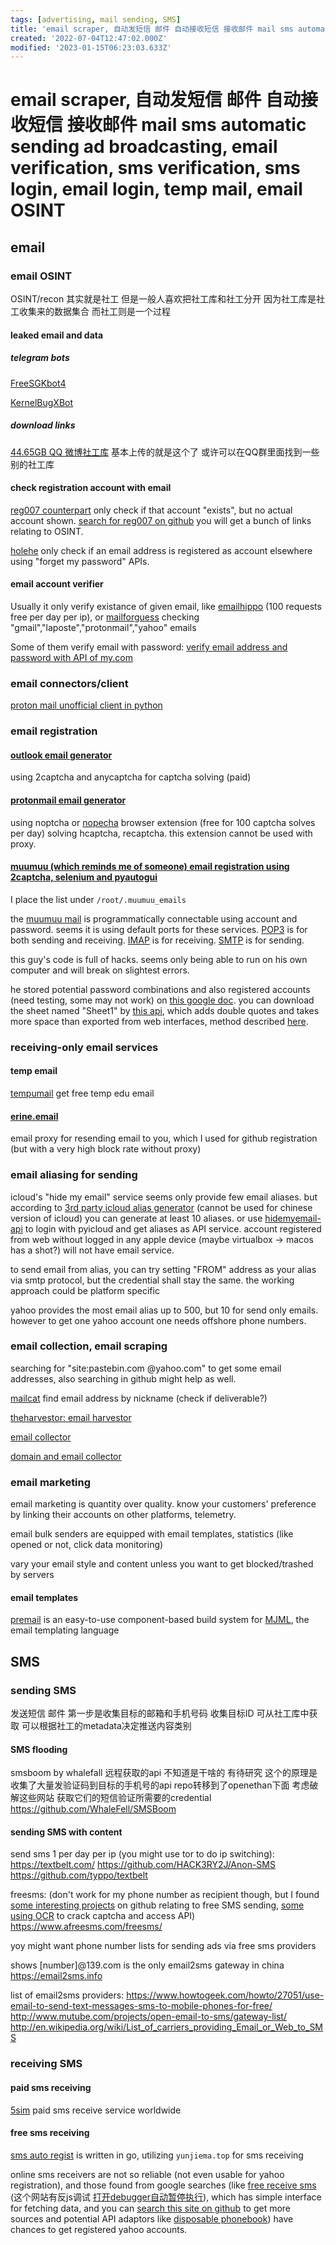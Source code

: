 ```yaml
---
tags: [advertising, mail sending, SMS]
title: 'email scraper, 自动发短信 邮件 自动接收短信 接收邮件 mail sms automatic sending ad broadcasting, email verification, sms verification, sms login, email login, temp mail, email OSINT'
created: '2022-07-04T12:47:02.000Z'
modified: '2023-01-15T06:23:03.633Z'
---
```


# email scraper, 自动发短信 邮件 自动接收短信 接收邮件 mail sms automatic sending ad broadcasting, email verification, sms verification, sms login, email login, temp mail, email OSINT

## email

### email OSINT

OSINT/recon 其实就是社工 但是一般人喜欢把社工库和社工分开 因为社工库是社工收集来的数据集合 而社工则是一个过程

#### leaked email and data

##### telegram bots

[FreeSGKbot4](https://t.me/s/FreeSGKbot4?before=123)

[KernelBugXBot](https://t.me/KernelBugXBot)

##### download links

[44.65GB QQ 微博社工库](http://4563.org/?p=201481) 基本上传的就是这个了 或许可以在QQ群里面找到一些别的社工库

#### check registration account with email

[reg007 counterpart](https://github.com/CreditTone/regchecker) only check if that account "exists", but no actual account shown. [search for reg007 on github](https://github.com/search?p=1&q=reg007.com&type=Code) you will get a bunch of links relating to OSINT.

[holehe](https://github.com/megadose/holehe) only check if an email address is registered as account elsewhere using "forget my password" APIs.

#### email account verifier

Usually it only verify existance of given email, like [emailhippo](https://tools.verifyemailaddress.io/) (100 requests free per day per ip), or [mailforguess](https://github.com/WildSiphon/Mailfoguess) checking "gmail","laposte","protonmail","yahoo" emails

Some of them verify email with password: [verify email address and password with API of my.com](https://github.com/MachineKillin/Email-Account-Generator-Checker/blob/main/main.py)

### email connectors/client

[proton mail unofficial client in python](https://github.com/ShellCode33/ProtonMail)

### email registration

#### [outlook email generator](https://github.com/MatrixTM/OutlookGen)

using 2captcha and anycaptcha for captcha solving (paid)

#### [protonmail email generator](https://github.com/baum1810/protonmail-generator)

using noptcha or [nopecha](https://nopecha.com/) browser extension (free for 100 captcha solves per day) solving hcaptcha, recaptcha. this extension cannot be used with proxy.

#### [muumuu (which reminds me of someone) email registration using 2captcha, selenium and pyautogui](https://github.com/KenshiroSugiyama/automation_email_create/blob/main/create.py)

I place the list under `/root/.muumuu_emails`

the [muumuu mail](https://muumuu-mail.com/) is programmatically connectable using account and password. seems it is using default ports for these services. [POP3](pop3.muumuu-mail.com) is for both sending and receiving. [IMAP](imap4.muumuu-mail.com) is for receiving. [SMTP](smtp.muumuu-mail.com) is for sending.

this guy's code is full of hacks. seems only being able to run on his own computer and will break on slightest errors.

he stored potential password combinations and also registered accounts (need testing, some may not work) on [this google doc](https://docs.google.com/spreadsheets/d/1GPpVKAA1okFjpifE494Ax4laHYQ5XaMvIZ6CQByPD_Y/edit#gid=0). you can download the sheet named "Sheet1" by [this api](https://docs.google.com/spreadsheets/d/1GPpVKAA1okFjpifE494Ax4laHYQ5XaMvIZ6CQByPD_Y/gviz/tq?tqx=out:csv&sheet=Sheet1), which adds double quotes and takes more space than exported from web interfaces, method described [here](https://chewett.co.uk/blog/2445/how-to-use-an-api-to-download-a-google-docs-sheets-spreadsheet-as-csv/).

### receiving-only email services

#### temp email

[tempumail](https://tempumail.com/mailbox) get free temp edu email

#### [erine.email](https://erine.email)

email proxy for resending email to you, which I used for github registration (but with a very high block rate without proxy)

### email aliasing for sending

icloud's "hide my email" service seems only provide few email aliases. but according to [3rd party icloud alias generator](https://github.com/rtunazzz/hidemyemail-generator) (cannot be used for chinese version of icloud) you can generate at least 10 aliases. or use [hidemyemail-api](https://github.com/liej6799/hidemyemail-api) to login with pyicloud and get aliases as API service. account registered from web without logged in any apple device (maybe virtualbox -> macos has a shot?) will not have email service.

to send email from alias, you can try setting "FROM" address as your alias via smtp protocol, but the credential shall stay the same. the working approach could be platform specific

yahoo provides the most email alias up to 500, but 10 for send only emails. however to get one yahoo account one needs offshore phone numbers. 

### email collection, email scraping

searching for "site:pastebin.com @yahoo.com" to get some email addresses, also searching in github might help as well.

[mailcat](https://github.com/sharsil/mailcat) find email address by nickname (check if deliverable?)

[theharvestor: email harvestor](https://awesomeopensource.com/project/laramies/theHarvester)

[email collector](https://awesomeopensource.com/project/Taonn/EmailAll)

[domain and email collector](https://awesomeopensource.com/project/bit4woo/teemo)

### email marketing

email marketing is quantity over quality. know your customers' preference by linking their accounts on other platforms, telemetry.

email bulk senders are equipped with email templates, statistics (like opened or not, click data monitoring)

vary your email style and content unless you want to get blocked/trashed by servers

#### email templates

[premail](https://github.com/premail/premail) is an easy-to-use component-based build system for [MJML](https://mjml.io/), the email templating language

## SMS

### sending SMS

发送短信 邮件 第一步是收集目标的邮箱和手机号码 收集目标ID 可从社工库中获取 可以根据社工的metadata决定推送内容类别

#### SMS flooding

smsboom by whalefall 远程获取的api 不知道是干啥的 有待研究
这个的原理是收集了大量发验证码到目标的手机号的api
repo转移到了openethan下面
考虑破解这些网站 获取它们的短信验证所需要的credential
https://github.com/WhaleFell/SMSBoom

#### sending SMS with content

send sms 1 per day per ip (you might use tor to do ip switching):
https://textbelt.com/
https://github.com/HACK3RY2J/Anon-SMS
https://github.com/typpo/textbelt

freesms: (don't work for my phone number as recipient though, but I found [some interesting projects](https://github.com/search?q=afreesms.com&type=code) on github relating to free SMS sending, [some using OCR](https://github.com/seadog007/FreeSMS-OCR) to crack captcha and access API)
https://www.afreesms.com/freesms/

yoy might want phone number lists for sending ads via free sms providers

shows [number]@139.com is the only email2sms gateway in china
https://email2sms.info

list of email2sms providers:
https://www.howtogeek.com/howto/27051/use-email-to-send-text-messages-sms-to-mobile-phones-for-free/
http://www.mutube.com/projects/open-email-to-sms/gateway-list/
http://en.wikipedia.org/wiki/List_of_carriers_providing_Email_or_Web_to_SMS

### receiving SMS

#### paid sms receiving

[5sim](https://5sim.net/) paid sms receive service worldwide

#### free sms receiving

[sms auto regist](https://github.com/linabellbiu/sms-auto-regist) is written in go, utilizing `yunjiema.top` for sms receiving

online sms receivers are not so reliable (not even usable for yahoo registration), and those found from google searches (like [free receive sms](https://www.freereceivesms.com/) (这个网站有反js调试 [打开debugger自动暂停执行](http://learnspider.evilrecluse.top/)), which has simple interface for fetching data, and you can [search this site on github](https://github.com/search?q=freereceivesms.com&type=code) to get more sources and potential API adaptors like [disposable phonebook](https://github.com/anroots/disposable-phonebook/blob/769bc2b23071ba4c854a00a5012cf5c2b7a2036f/dphonebook/lib/providers/free_receive_sms_com.py)) have chances to get registered yahoo accounts.

